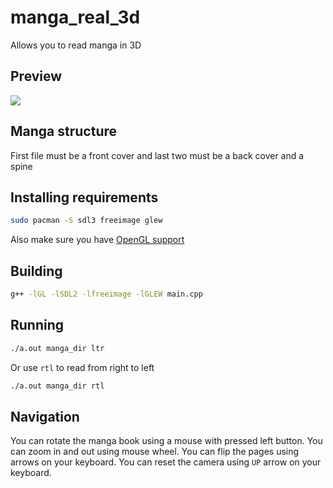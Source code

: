# manga_real_3d
Allows you to read manga in 3D
## Preview
![](preview.gif)
## Manga structure
First file must be a front cover and last two must be a back cover and a spine
## Installing requirements
```sh
sudo pacman -S sdl3 freeimage glew
```
Also make sure you have [OpenGL support](https://wiki.archlinux.org/title/OpenGL)
## Building
```sh
g++ -lGL -lSDL2 -lfreeimage -lGLEW main.cpp
```
## Running
```sh
./a.out manga_dir ltr
```
Or use `rtl` to read from right to left
```sh
./a.out manga_dir rtl
```
## Navigation
You can rotate the manga book using a mouse with pressed left button. You can zoom in and out using mouse wheel. You can flip the pages using arrows on your keyboard. You can reset the camera using `UP` arrow on your keyboard.

